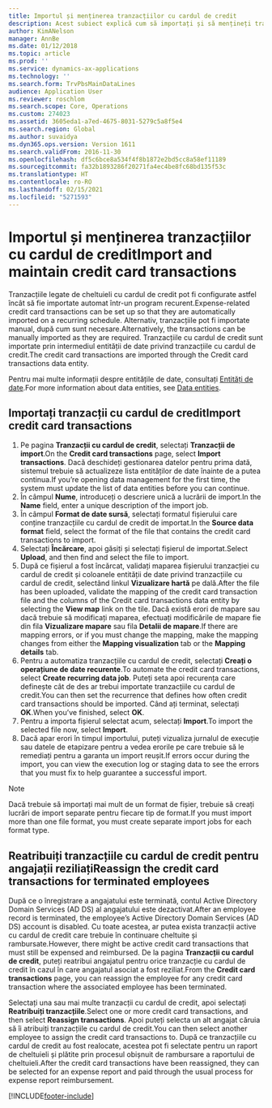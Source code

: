 ```yaml
---
title: Importul și menținerea tranzacțiilor cu cardul de credit
description: Acest subiect explică cum să importați și să mențineți tranzacțiile cu cardul de credit legate de cheltuieli. Aceste tranzacții pot fi configurate astfel încât să fie importate automat într-o planificare recurentă sau să poată fi importate manual, după cum sunt necesare.
author: KimANelson
manager: AnnBe
ms.date: 01/12/2018
ms.topic: article
ms.prod: ''
ms.service: dynamics-ax-applications
ms.technology: ''
ms.search.form: TrvPbsMainDataLines
audience: Application User
ms.reviewer: roschlom
ms.search.scope: Core, Operations
ms.custom: 274023
ms.assetid: 3605eda1-a7ed-4675-8031-5279c5a8f5e4
ms.search.region: Global
ms.author: suvaidya
ms.dyn365.ops.version: Version 1611
ms.search.validFrom: 2016-11-30
ms.openlocfilehash: df5c6bce8a534f4f8b1872e2bd5cc8a58ef11189
ms.sourcegitcommit: fa32b1893286f20271fa4ec4be8fc68bd135f53c
ms.translationtype: HT
ms.contentlocale: ro-RO
ms.lasthandoff: 02/15/2021
ms.locfileid: "5271593"
---
```

# <a name="import-and-maintain-credit-card-transactions"></a><span data-ttu-id="46641-104">Importul și menținerea tranzacțiilor cu cardul de credit</span><span class="sxs-lookup"><span data-stu-id="46641-104">Import and maintain credit card transactions</span></span>

<span data-ttu-id="46641-105">Tranzacțiile legate de cheltuieli cu cardul de credit pot fi configurate astfel încât să fie importate automat într-un program recurent.</span><span class="sxs-lookup"><span data-stu-id="46641-105">Expense-related credit card transactions can be set up so that they are automatically imported on a recurring schedule.</span></span> <span data-ttu-id="46641-106">Alternativ, tranzacțiile pot fi importate manual, după cum sunt necesare.</span><span class="sxs-lookup"><span data-stu-id="46641-106">Alternatively, the transactions can be manually imported as they are required.</span></span> <span data-ttu-id="46641-107">Tranzacțiile cu cardul de credit sunt importate prin intermediul entității de date privind tranzacțiile cu cardul de credit.</span><span class="sxs-lookup"><span data-stu-id="46641-107">The credit card transactions are imported through the Credit card transactions data entity.</span></span>

<span data-ttu-id="46641-108">Pentru mai multe informații despre entitățile de date, consultați [Entități de date](https://docs.microsoft.com/dynamics365/fin-ops-core/dev-itpro/data-entities/data-entities).</span><span class="sxs-lookup"><span data-stu-id="46641-108">For more information about data entities, see [Data entities](https://docs.microsoft.com/dynamics365/fin-ops-core/dev-itpro/data-entities/data-entities).</span></span>

## <a name="import-credit-card-transactions"></a><span data-ttu-id="46641-109">Importați tranzacții cu cardul de credit</span><span class="sxs-lookup"><span data-stu-id="46641-109">Import credit card transactions</span></span>

1. <span data-ttu-id="46641-110">Pe pagina **Tranzacții cu cardul de credit**, selectați **Tranzacții de import**.</span><span class="sxs-lookup"><span data-stu-id="46641-110">On the **Credit card transactions** page, select **Import transactions**.</span></span> <span data-ttu-id="46641-111">Dacă deschideți gestionarea datelor pentru prima dată, sistemul trebuie să actualizeze lista entităților de date înainte de a putea continua.</span><span class="sxs-lookup"><span data-stu-id="46641-111">If you’re opening data management for the first time, the system must update the list of data entities before you can continue.</span></span>
2. <span data-ttu-id="46641-112">În câmpul **Nume**, introduceți o descriere unică a lucrării de import.</span><span class="sxs-lookup"><span data-stu-id="46641-112">In the **Name** field, enter a unique description of the import job.</span></span>
3. <span data-ttu-id="46641-113">În câmpul **Format de date sursă**, selectați formatul fișierului care conține tranzacțiile cu cardul de credit de importat.</span><span class="sxs-lookup"><span data-stu-id="46641-113">In the **Source data format** field, select the format of the file that contains the credit card transactions to import.</span></span>
4. <span data-ttu-id="46641-114">Selectați **Încărcare**, apoi găsiți și selectați fișierul de importat.</span><span class="sxs-lookup"><span data-stu-id="46641-114">Select **Upload**, and then find and select the file to import.</span></span>
5. <span data-ttu-id="46641-115">După ce fișierul a fost încărcat, validați maparea fișierului tranzacției cu cardul de credit și coloanele entității de date privind tranzacțiile cu cardul de credit, selectând linkul **Vizualizare hartă** pe dală.</span><span class="sxs-lookup"><span data-stu-id="46641-115">After the file has been uploaded, validate the mapping of the credit card transaction file and the columns of the Credit card transactions data entity by selecting the **View map** link on the tile.</span></span> <span data-ttu-id="46641-116">Dacă există erori de mapare sau dacă trebuie să modificați maparea, efectuați modificările de mapare fie din fila **Vizualizare mapare** sau fila **Detalii de mapare**.</span><span class="sxs-lookup"><span data-stu-id="46641-116">If there are mapping errors, or if you must change the mapping, make the mapping changes from either the **Mapping visualization** tab or the **Mapping details** tab.</span></span>
6. <span data-ttu-id="46641-117">Pentru a automatiza tranzacțiile cu cardul de credit, selectați **Creați o operațiune de date recurente**.</span><span class="sxs-lookup"><span data-stu-id="46641-117">To automate the credit card transactions, select **Create recurring data job**.</span></span> <span data-ttu-id="46641-118">Puteți seta apoi recurența care definește cât de des ar trebui importate tranzacțiile cu cardul de credit.</span><span class="sxs-lookup"><span data-stu-id="46641-118">You can then set the recurrence that defines how often credit card transactions should be imported.</span></span> <span data-ttu-id="46641-119">Când ați terminat, selectați **OK**.</span><span class="sxs-lookup"><span data-stu-id="46641-119">When you’ve finished, select **OK**.</span></span>
7. <span data-ttu-id="46641-120">Pentru a importa fișierul selectat acum, selectați **Import**.</span><span class="sxs-lookup"><span data-stu-id="46641-120">To import the selected file now, select **Import**.</span></span>
8. <span data-ttu-id="46641-121">Dacă apar erori în timpul importului, puteți vizualiza jurnalul de execuție sau datele de etapizare pentru a vedea erorile pe care trebuie să le remediați pentru a garanta un import reușit.</span><span class="sxs-lookup"><span data-stu-id="46641-121">If errors occur during the import, you can view the execution log or staging data to see the errors that you must fix to help guarantee a successful import.</span></span>

> [!NOTE]
> <span data-ttu-id="46641-122">Dacă trebuie să importați mai mult de un format de fișier, trebuie să creați lucrări de import separate pentru fiecare tip de format.</span><span class="sxs-lookup"><span data-stu-id="46641-122">If you must import more than one file format, you must create separate import jobs for each format type.</span></span>

## <a name="reassign-the-credit-card-transactions-for-terminated-employees"></a><span data-ttu-id="46641-123">Reatribuiți tranzacțiile cu cardul de credit pentru angajații reziliați</span><span class="sxs-lookup"><span data-stu-id="46641-123">Reassign the credit card transactions for terminated employees</span></span>

<span data-ttu-id="46641-124">După ce o înregistrare a angajatului este terminată, contul Active Directory Domain Services (AD DS) al angajatului este dezactivat.</span><span class="sxs-lookup"><span data-stu-id="46641-124">After an employee record is terminated, the employee’s Active Directory Domain Services (AD DS) account is disabled.</span></span> <span data-ttu-id="46641-125">Cu toate acestea, ar putea exista tranzacții active cu cardul de credit care trebuie în continuare cheltuite și rambursate.</span><span class="sxs-lookup"><span data-stu-id="46641-125">However, there might be active credit card transactions that must still be expensed and reimbursed.</span></span> <span data-ttu-id="46641-126">De la pagina **Tranzacții cu cardul de credit**, puteți reatribui angajatul pentru orice tranzacție cu cardul de credit în cazul în care angajatul asociat a fost reziliat.</span><span class="sxs-lookup"><span data-stu-id="46641-126">From the **Credit card transactions** page, you can reassign the employee for any credit card transaction where the associated employee has been terminated.</span></span>

<span data-ttu-id="46641-127">Selectați una sau mai multe tranzacții cu cardul de credit, apoi selectați **Reatribuiți tranzacțiile**.</span><span class="sxs-lookup"><span data-stu-id="46641-127">Select one or more credit card transactions, and then select **Reassign transactions**.</span></span> <span data-ttu-id="46641-128">Apoi puteți selecta un alt angajat căruia să îi atribuiți tranzacțiile cu cardul de credit.</span><span class="sxs-lookup"><span data-stu-id="46641-128">You can then select another employee to assign the credit card transactions to.</span></span> <span data-ttu-id="46641-129">După ce tranzacțiile cu cardul de credit au fost realocate, acestea pot fi selectate pentru un raport de cheltuieli și plătite prin procesul obișnuit de rambursare a raportului de cheltuieli.</span><span class="sxs-lookup"><span data-stu-id="46641-129">After the credit card transactions have been reassigned, they can be selected for an expense report and paid through the usual process for expense report reimbursement.</span></span>


[!INCLUDE[footer-include](../includes/footer-banner.md)]